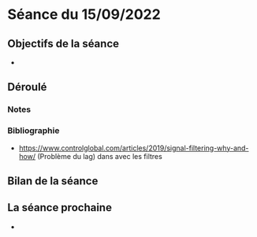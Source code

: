 # Séance du 15/09/2022

## Objectifs de la séance
- 

## Déroulé

### Notes

### Bibliographie
- https://www.controlglobal.com/articles/2019/signal-filtering-why-and-how/ (Problème du lag) dans avec les filtres

## Bilan de la séance

## La séance prochaine
- 

